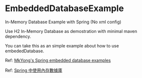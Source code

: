 # EmbeddedDatabaseExample

In-Memory Database Example with Spring (No xml config)

Use H2 In-Memory Database as demostration with minimal maven dependency.

You can take this as an simple example about how to use embededDatabase.

Ref: [MkYong's Spring embedded database examples](https://www.mkyong.com/spring/spring-embedded-database-examples/)

Ref: [Spring 中使用內存數據庫](http://wenhao880204.iteye.com/blog/1767125)
